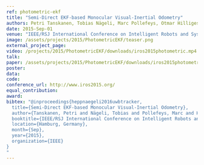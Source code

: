 ```yaml
---
ref: photometric-ekf
title: "Semi-Direct EKF-based Monocular Visual-Inertial Odometry"
authors: Petri Tanskanen, Tobias Nägeli, Marc Pollefeys, Otmar Hilliges
date: 2015-Sep-01
venue: "IEEE/RSJ International Conference on Intelligent Robots and Systems (IROS)"
image: /assets/projects/2015/PhotometricEKF/teaser.png
external_project_page: 
video: /projects/2015/PhotometricEKF/downloads/iros2015photometric.mp4
talk: 
paper: /assets/projects/2015/PhotometricEKF/downloads/iros2015photometric.pdf
poster: 
data: 
code: 
conference_url: http://www.iros2015.org/
equal_contribution: 
award: 
bibtex: "@inproceedings{heppnaegeli2016uwbtracker,
  title={Semi-Direct EKF-based Monocular Visual-Inertial Odometry},
  author={Tanskanen, Petri and Nägeli, Tobias and Pollefeys, Marc and Hilliges, Otmar},
  booktitle={IEEE/RSJ International Conference on Intelligent Robots and Systems (IROS)},
  location={Hamburg, Germany},
  month={Sep},
  year={2015},
  organization={IEEE}
}
"
---
```

